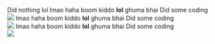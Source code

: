 Did nothing lol
lmao
haha boom kiddo
<b>lol</b> ghuma bhai
Did some coding <br><img src="https://www.iamthecode.org/wp-content/uploads/2021/03/florian-olivo-4hbJ-eymZ1o-unsplash-scaled-e1616631053918.jpg">
lmao
haha boom kiddo
<b>lol</b> ghuma bhai
Did some coding <br><img src="https://www.iamthecode.org/wp-content/uploads/2021/03/florian-olivo-4hbJ-eymZ1o-unsplash-scaled-e1616631053918.jpg">
lmao
haha boom kiddo
<b>lol</b> ghuma bhai
Did some coding <br><img src="https://www.iamthecode.org/wp-content/uploads/2021/03/florian-olivo-4hbJ-eymZ1o-unsplash-scaled-e1616631053918.jpg">